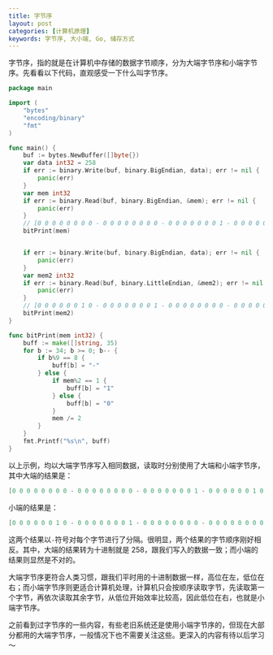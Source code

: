 ```yaml
---
title: 字节序
layout: post
categories: [计算机原理]
keywords: 字节序, 大小端, Go, 储存方式
---
```


字节序，指的就是在计算机中存储的数据字节顺序，分为大端字节序和小端字节序。先看看以下代码，直观感受一下什么叫字节序。

```go
package main

import (
    "bytes"
    "encoding/binary"
    "fmt"
)

func main() {
    buf := bytes.NewBuffer([]byte{})
    var data int32 = 258
    if err := binary.Write(buf, binary.BigEndian, data); err != nil {
        panic(err)
    }
    var mem int32
    if err := binary.Read(buf, binary.BigEndian, &mem); err != nil {
        panic(err)
    }
    // [0 0 0 0 0 0 0 0 - 0 0 0 0 0 0 0 0 - 0 0 0 0 0 0 0 1 - 0 0 0 0 0 0 1 0]
    bitPrint(mem)


    if err := binary.Write(buf, binary.BigEndian, data); err != nil {
        panic(err)
    }
    var mem2 int32
    if err := binary.Read(buf, binary.LittleEndian, &mem2); err != nil {
        panic(err)
    }
    // [0 0 0 0 0 0 1 0 - 0 0 0 0 0 0 0 1 - 0 0 0 0 0 0 0 0 - 0 0 0 0 0 0 0 0]
    bitPrint(mem2)
}

func bitPrint(mem int32) {
    buff := make([]string, 35)
    for b := 34; b >= 0; b-- {
        if b%9 == 8 {
            buff[b] = "-"
        } else {
            if mem%2 == 1 {
                buff[b] = "1"
            } else {
                buff[b] = "0"
            }
            mem /= 2
        }
    }
    fmt.Printf("%s\n", buff)
}
```

以上示例，均以大端字节序写入相同数据，读取时分别使用了大端和小端字节序，其中大端的结果是：

```go
[0 0 0 0 0 0 0 0 - 0 0 0 0 0 0 0 0 - 0 0 0 0 0 0 0 1 - 0 0 0 0 0 0 1 0]
```

小端的结果是：

```go
[0 0 0 0 0 0 1 0 - 0 0 0 0 0 0 0 1 - 0 0 0 0 0 0 0 0 - 0 0 0 0 0 0 0 0]
```

这两个结果以`-`符号对每个字节进行了分隔。很明显，两个结果的字节顺序刚好相反。其中，大端的结果转为十进制就是 258，跟我们写入的数据一致；而小端的结果则显然是不对的。

大端字节序更符合人类习惯，跟我们平时用的十进制数据一样，高位在左，低位在右；而小端字节序则更适合计算机处理，计算机只会按顺序读取字节，先读取第一个字节，再依次读取其余字节，从低位开始效率比较高，因此低位在右，也就是小端字节序。

之前看到过字节序的一些内容，有些老旧系统还是使用小端字节序的，但现在大部分都用的大端字节序，一般情况下也不需要关注这些。更深入的内容有待以后学习～